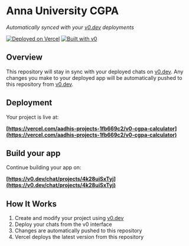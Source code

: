 # Anna University CGPA

*Automatically synced with your [v0.dev](https://v0.dev) deployments*

[![Deployed on Vercel](https://img.shields.io/badge/Deployed%20on-Vercel-black?style=for-the-badge&logo=vercel)](https://vercel.com/aadhis-projects-1fb669c2/v0-cgpa-calculator)
[![Built with v0](https://img.shields.io/badge/Built%20with-v0.dev-black?style=for-the-badge)](https://v0.dev/chat/projects/4k28uiSxTyj)

## Overview

This repository will stay in sync with your deployed chats on [v0.dev](https://v0.dev).
Any changes you make to your deployed app will be automatically pushed to this repository from [v0.dev](https://v0.dev).

## Deployment

Your project is live at:

**[https://vercel.com/aadhis-projects-1fb669c2/v0-cgpa-calculator](https://vercel.com/aadhis-projects-1fb669c2/v0-cgpa-calculator)**

## Build your app

Continue building your app on:

**[https://v0.dev/chat/projects/4k28uiSxTyj](https://v0.dev/chat/projects/4k28uiSxTyj)**

## How It Works

1. Create and modify your project using [v0.dev](https://v0.dev)
2. Deploy your chats from the v0 interface
3. Changes are automatically pushed to this repository
4. Vercel deploys the latest version from this repository